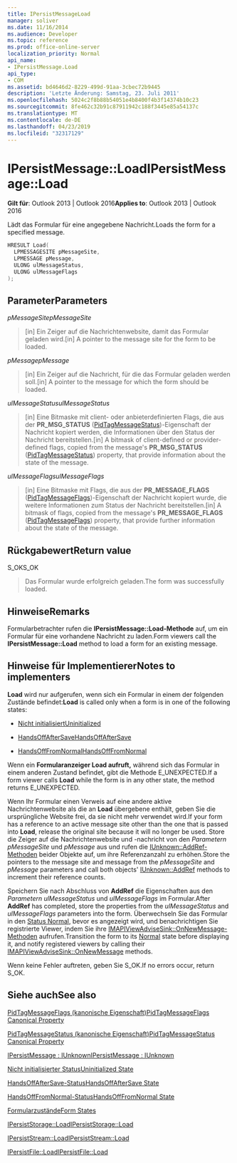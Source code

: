 ```yaml
---
title: IPersistMessageLoad
manager: soliver
ms.date: 11/16/2014
ms.audience: Developer
ms.topic: reference
ms.prod: office-online-server
localization_priority: Normal
api_name:
- IPersistMessage.Load
api_type:
- COM
ms.assetid: bd4646d2-8229-499d-91aa-3cbec72b9445
description: 'Letzte Änderung: Samstag, 23. Juli 2011'
ms.openlocfilehash: 5024c2f8b88b54051e4b8400f4b3f14374b10c23
ms.sourcegitcommit: 8fe462c32b91c87911942c188f3445e85a54137c
ms.translationtype: MT
ms.contentlocale: de-DE
ms.lasthandoff: 04/23/2019
ms.locfileid: "32317129"
---
```

# <a name="ipersistmessageload"></a><span data-ttu-id="fc69a-103">IPersistMessage::Load</span><span class="sxs-lookup"><span data-stu-id="fc69a-103">IPersistMessage::Load</span></span>

  
  
<span data-ttu-id="fc69a-104">**Gilt für**: Outlook 2013 | Outlook 2016</span><span class="sxs-lookup"><span data-stu-id="fc69a-104">**Applies to**: Outlook 2013 | Outlook 2016</span></span> 
  
<span data-ttu-id="fc69a-105">Lädt das Formular für eine angegebene Nachricht.</span><span class="sxs-lookup"><span data-stu-id="fc69a-105">Loads the form for a specified message.</span></span>
  
```cpp
HRESULT Load(
  LPMESSAGESITE pMessageSite,
  LPMESSAGE pMessage,
  ULONG ulMessageStatus,
  ULONG ulMessageFlags
);
```

## <a name="parameters"></a><span data-ttu-id="fc69a-106">Parameter</span><span class="sxs-lookup"><span data-stu-id="fc69a-106">Parameters</span></span>

 <span data-ttu-id="fc69a-107">_pMessageSite_</span><span class="sxs-lookup"><span data-stu-id="fc69a-107">_pMessageSite_</span></span>
  
> <span data-ttu-id="fc69a-108">[in] Ein Zeiger auf die Nachrichtenwebsite, damit das Formular geladen wird.</span><span class="sxs-lookup"><span data-stu-id="fc69a-108">[in] A pointer to the message site for the form to be loaded.</span></span>
    
 <span data-ttu-id="fc69a-109">_pMessage_</span><span class="sxs-lookup"><span data-stu-id="fc69a-109">_pMessage_</span></span>
  
> <span data-ttu-id="fc69a-110">[in] Ein Zeiger auf die Nachricht, für die das Formular geladen werden soll.</span><span class="sxs-lookup"><span data-stu-id="fc69a-110">[in] A pointer to the message for which the form should be loaded.</span></span>
    
 <span data-ttu-id="fc69a-111">_ulMessageStatus_</span><span class="sxs-lookup"><span data-stu-id="fc69a-111">_ulMessageStatus_</span></span>
  
> <span data-ttu-id="fc69a-112">[in] Eine Bitmaske mit client- oder anbieterdefinierten Flags, die aus der **PR_MSG_STATUS** ([PidTagMessageStatus](pidtagmessagestatus-canonical-property.md))-Eigenschaft der Nachricht kopiert werden, die Informationen über den Status der Nachricht bereitstellen.</span><span class="sxs-lookup"><span data-stu-id="fc69a-112">[in] A bitmask of client-defined or provider-defined flags, copied from the message's **PR_MSG_STATUS** ([PidTagMessageStatus](pidtagmessagestatus-canonical-property.md)) property, that provide information about the state of the message.</span></span>
    
 <span data-ttu-id="fc69a-113">_ulMessageFlags_</span><span class="sxs-lookup"><span data-stu-id="fc69a-113">_ulMessageFlags_</span></span>
  
> <span data-ttu-id="fc69a-114">[in] Eine Bitmaske mit Flags, die aus der **PR_MESSAGE_FLAGS** ([PidTagMessageFlags](pidtagmessageflags-canonical-property.md))-Eigenschaft der Nachricht kopiert wurde, die weitere Informationen zum Status der Nachricht bereitstellen.</span><span class="sxs-lookup"><span data-stu-id="fc69a-114">[in] A bitmask of flags, copied from the message's **PR_MESSAGE_FLAGS** ([PidTagMessageFlags](pidtagmessageflags-canonical-property.md)) property, that provide further information about the state of the message.</span></span>
    
## <a name="return-value"></a><span data-ttu-id="fc69a-115">Rückgabewert</span><span class="sxs-lookup"><span data-stu-id="fc69a-115">Return value</span></span>

<span data-ttu-id="fc69a-116">S_OK</span><span class="sxs-lookup"><span data-stu-id="fc69a-116">S_OK</span></span> 
  
> <span data-ttu-id="fc69a-117">Das Formular wurde erfolgreich geladen.</span><span class="sxs-lookup"><span data-stu-id="fc69a-117">The form was successfully loaded.</span></span>
    
## <a name="remarks"></a><span data-ttu-id="fc69a-118">Hinweise</span><span class="sxs-lookup"><span data-stu-id="fc69a-118">Remarks</span></span>

<span data-ttu-id="fc69a-119">Formularbetrachter rufen die **IPersistMessage::Load-Methode** auf, um ein Formular für eine vorhandene Nachricht zu laden.</span><span class="sxs-lookup"><span data-stu-id="fc69a-119">Form viewers call the **IPersistMessage::Load** method to load a form for an existing message.</span></span> 
  
## <a name="notes-to-implementers"></a><span data-ttu-id="fc69a-120">Hinweise für Implementierer</span><span class="sxs-lookup"><span data-stu-id="fc69a-120">Notes to implementers</span></span>

 <span data-ttu-id="fc69a-121">**Load** wird nur aufgerufen, wenn sich ein Formular in einem der folgenden Zustände befindet:</span><span class="sxs-lookup"><span data-stu-id="fc69a-121">**Load** is called only when a form is in one of the following states:</span></span> 
  
- [<span data-ttu-id="fc69a-122">Nicht initialisiert</span><span class="sxs-lookup"><span data-stu-id="fc69a-122">Uninitialized</span></span>](uninitialized-state.md)
    
- [<span data-ttu-id="fc69a-123">HandsOffAfterSave</span><span class="sxs-lookup"><span data-stu-id="fc69a-123">HandsOffAfterSave</span></span>](handsoffaftersave-state.md)
    
- [<span data-ttu-id="fc69a-124">HandsOffFromNormal</span><span class="sxs-lookup"><span data-stu-id="fc69a-124">HandsOffFromNormal</span></span>](handsofffromnormal-state.md)
    
<span data-ttu-id="fc69a-125">Wenn ein **Formularanzeiger Load aufruft,** während sich das Formular in einem anderen Zustand befindet, gibt die Methode E_UNEXPECTED.</span><span class="sxs-lookup"><span data-stu-id="fc69a-125">If a form viewer calls **Load** while the form is in any other state, the method returns E_UNEXPECTED.</span></span> 
  
<span data-ttu-id="fc69a-126">Wenn Ihr Formular einen Verweis auf eine andere aktive Nachrichtenwebsite als die an **Load** übergebene enthält, geben Sie die ursprüngliche Website frei, da sie nicht mehr verwendet wird.</span><span class="sxs-lookup"><span data-stu-id="fc69a-126">If your form has a reference to an active message site other than the one that is passed into **Load**, release the original site because it will no longer be used.</span></span> <span data-ttu-id="fc69a-127">Store die Zeiger auf die Nachrichtenwebsite und -nachricht von den _Parametern pMessageSite_ und _pMessage_ aus und rufen die [IUnknown::AddRef-Methoden](https://msdn.microsoft.com/library/b4316efd-73d4-4995-b898-8025a316ba63%28Office.15%29.aspx) beider Objekte auf, um ihre Referenzanzahl zu erhöhen.</span><span class="sxs-lookup"><span data-stu-id="fc69a-127">Store the pointers to the message site and message from the  _pMessageSite_ and  _pMessage_ parameters and call both objects' [IUnknown::AddRef](https://msdn.microsoft.com/library/b4316efd-73d4-4995-b898-8025a316ba63%28Office.15%29.aspx) methods to increment their reference counts.</span></span> 
  
<span data-ttu-id="fc69a-128">Speichern Sie nach Abschluss von **AddRef** die Eigenschaften aus den  _Parametern ulMessageStatus_ und  _ulMessageFlags_ im Formular.</span><span class="sxs-lookup"><span data-stu-id="fc69a-128">After **AddRef** has completed, store the properties from the  _ulMessageStatus_ and  _ulMessageFlags_ parameters into the form.</span></span> <span data-ttu-id="fc69a-129">Überwechseln Sie das Formular in den [Status Normal,](normal-state.md) bevor es angezeigt wird, und benachrichtigen Sie registrierte Viewer, indem Sie ihre [IMAPIViewAdviseSink::OnNewMessage-Methoden](imapiviewadvisesink-onnewmessage.md) aufrufen.</span><span class="sxs-lookup"><span data-stu-id="fc69a-129">Transition the form to its [Normal](normal-state.md) state before displaying it, and notify registered viewers by calling their [IMAPIViewAdviseSink::OnNewMessage](imapiviewadvisesink-onnewmessage.md) methods.</span></span> 
  
<span data-ttu-id="fc69a-130">Wenn keine Fehler auftreten, geben Sie S_OK.</span><span class="sxs-lookup"><span data-stu-id="fc69a-130">If no errors occur, return S_OK.</span></span> 
  
## <a name="see-also"></a><span data-ttu-id="fc69a-131">Siehe auch</span><span class="sxs-lookup"><span data-stu-id="fc69a-131">See also</span></span>



[<span data-ttu-id="fc69a-132">PidTagMessageFlags (kanonische Eigenschaft)</span><span class="sxs-lookup"><span data-stu-id="fc69a-132">PidTagMessageFlags Canonical Property</span></span>](pidtagmessageflags-canonical-property.md)
  
[<span data-ttu-id="fc69a-133">PidTagMessageStatus (kanonische Eigenschaft)</span><span class="sxs-lookup"><span data-stu-id="fc69a-133">PidTagMessageStatus Canonical Property</span></span>](pidtagmessagestatus-canonical-property.md)
  
[<span data-ttu-id="fc69a-134">IPersistMessage : IUnknown</span><span class="sxs-lookup"><span data-stu-id="fc69a-134">IPersistMessage : IUnknown</span></span>](ipersistmessageiunknown.md)


[<span data-ttu-id="fc69a-135">Nicht initialisierter Status</span><span class="sxs-lookup"><span data-stu-id="fc69a-135">Uninitialized State</span></span>](uninitialized-state.md)
  
[<span data-ttu-id="fc69a-136">HandsOffAfterSave-Status</span><span class="sxs-lookup"><span data-stu-id="fc69a-136">HandsOffAfterSave State</span></span>](handsoffaftersave-state.md)
  
[<span data-ttu-id="fc69a-137">HandsOffFromNormal-Status</span><span class="sxs-lookup"><span data-stu-id="fc69a-137">HandsOffFromNormal State</span></span>](handsofffromnormal-state.md)
  
[<span data-ttu-id="fc69a-138">Formularzustände</span><span class="sxs-lookup"><span data-stu-id="fc69a-138">Form States</span></span>](form-states.md)


[<span data-ttu-id="fc69a-139">IPersistStorage::Load</span><span class="sxs-lookup"><span data-stu-id="fc69a-139">IPersistStorage::Load</span></span>](https://msdn.microsoft.com/library/34379b8d-4e00-49cd-9fd1-65f88746c61a.aspx)
  
[<span data-ttu-id="fc69a-140">IPersistStream::Load</span><span class="sxs-lookup"><span data-stu-id="fc69a-140">IPersistStream::Load</span></span>](https://msdn.microsoft.com/library/351e1187-9959-4542-8778-925457c3b8e3.aspx)
  
[<span data-ttu-id="fc69a-141">IPersistFile::Load</span><span class="sxs-lookup"><span data-stu-id="fc69a-141">IPersistFile::Load</span></span>](https://msdn.microsoft.com/library/8391aa5c-fe6e-4b03-9eef-7958f75910a5.aspx)

